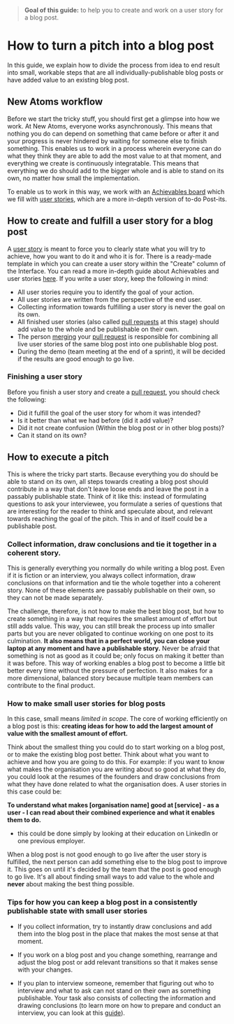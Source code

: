 >**Goal of this guide:** to help you to create and work on a user story for a blog post.

# How to turn a pitch into a blog post

In this guide, we explain how to divide the process from idea to end result into small, workable steps that are all individually-publishable blog posts or have added value to an existing blog post.

## New Atoms workflow

Before we start the tricky stuff, you should first get a glimpse into how we work. At New Atoms, everyone works asynchronously. This means that nothing you do can depend on something that came before or after it and your progress is never hindered by waiting for someone else to finish something. This enables us to work in a process wherein everyone can do what they think they are able to add the most value to at that moment, and everything we create is continuously integratable. This means that everything we do should add to the bigger whole and is able to stand on its own, no matter how small the implementation.

To enable us to work in this way, we work with an [Achievables board](../use-the-achievables-board/readme.md) which we fill with [user stories](../glossary/user-story.md), which are a more in-depth version of to-do Post-its.

## How to create and fulfill a user story for a blog post

A [user story](../glossary/user-story.md) is meant to force you to clearly state what you will try to achieve, how you want to do it and who it is for. There is a ready-made template in which you can create a user story within the "Create" column of the Interface. You can read a more in-depth guide about Achievables and user stories [here](../use-the-achievables-board/readme.md).
If you write a user story, keep the following in mind:

* All user stories require you to identify the goal of your action.
* All user stories are written from the perspective of the end user.
* Collecting information towards fulfilling a user story is never the goal on its own.
* All finished user stories (also called [pull requests](../github-guide/readme.md#the-pull-request) at this stage) should add value to the whole and be publishable on their own.
* The person [merging](../github-guide/readme.md#discuss-and-merge) your [pull request](../github-guide/readme.md#the-pull-request) is responsible for combining all live user stories of the same blog post into one publishable blog post.
* During the demo (team meeting at the end of a sprint), it will be decided if the results are good enough to go live.

### Finishing a user story

Before you finish a user story and create a [pull request](../github-guide/readme.md#the-pull-request), you should check the following:

* Did it fulfill the goal of the user story for whom it was intended?
* Is it better than what we had before (did it add value)?
* Did it not create confusion (Within the blog post or in other blog posts)?
* Can it stand on its own?

## How to execute a pitch

This is where the tricky part starts. Because everything you do should be able to stand on its own, all steps towards creating a blog post should contribute in a way that don't leave loose ends and leave the post in a passably publishable state. Think of it like this: instead of formulating questions to ask your interviewee, you formulate a series of questions that are interesting for the reader to think and speculate about, and relevant towards reaching the goal of the pitch. This in and of itself could be a publishable post.

### Collect information, draw conclusions and tie it together in a coherent story.

This is generally everything you normally do while writing a blog post. Even if it is fiction or an interview, you always collect information, draw conclusions on that information and tie the whole together into a coherent story. None of these elements are passably publishable on their own, so they can not be made separately.

The challenge, therefore, is not how to make the best blog post, but how to create something in a way that requires the smallest amount of effort but still adds value. This way, you can still break the process up into smaller parts but you are never obligated to continue working on one post to its culmination. **It also means that in a perfect world, you can close your laptop at any moment and have a publishable story.** Never be afraid that something is not as good as it could be; only focus on making it better than it was before. This way of working enables a blog post to become a little bit better every time without the pressure of perfection. It also makes for a more dimensional, balanced story because multiple team members can contribute to the final product.

### How to make small user stories for blog posts

In this case, small means *limited in scope*. The core of working efficiently on a blog post is this: **creating ideas for how to add the largest amount of value with the smallest amount of effort.**

Think about the smallest thing you could do to start working on a blog post, or to make the existing blog post better. Think about what you want to achieve and how you are going to do this. For example: if you want to know what makes the organisation you are writing about so good at what they do, you could look at the resumes of the founders and draw conclusions from what they have done related to what the organisation does. A user stories in this case could be:

**To understand what makes [organisation name] good at [service] - as a user - I can read about their combined experience and what it enables them to do.**

* this could be done simply by looking at their education on LinkedIn or one previous employer.

When a blog post is not good enough to go live after the user story is fulfilled, the next person can add something else to the blog post to improve it. This goes on until it's decided by the team that the post is good enough to go live. It's all about finding small ways to add value to the whole and **never** about making the best thing possible.

### Tips for how you can keep a blog post in a consistently publishable state with small user stories

* If you collect information, try to instantly draw conclusions and add them into the blog post in the place that makes the most sense at that moment.

* If you work on a blog post and you change something, rearrange and adjust the blog post or add relevant transitions so that it makes sense with your changes.

* If you plan to interview someone, remember that figuring out who to interview and what to ask can not stand on their own as something publishable. Your task also consists of collecting the  information and drawing conclusions (to learn more on how to prepare and conduct an interview, you can look at this [guide](../interview-guide/readme.md)).
